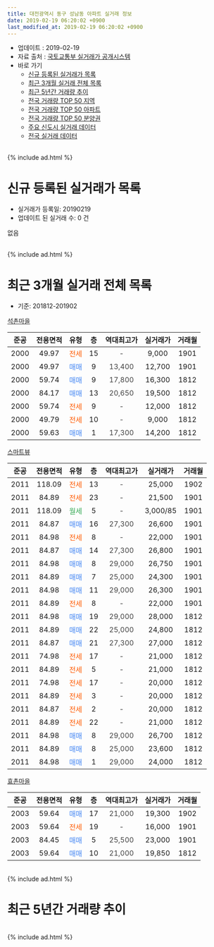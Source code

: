 ```yaml
---
title: 대전광역시 동구 성남동 아파트 실거래 정보
date: 2019-02-19 06:20:02 +0900
last_modified_at: 2019-02-19 06:20:02 +0900
---
```


* 업데이트 : 2019-02-19
* 자료 출처 : [국토교통부 실거래가 공개시스템](http://rt.molit.go.kr)
* 바로 가기
    * [신규 등록된 실거래가 목록](#신규-등록된-실거래가-목록)
    * [최근 3개월 실거래 전체 목록](#최근-3개월-실거래-전체-목록)
    * [최근 5년간 거래량 추이](#최근-5년간-거래량-추이)
    * [전국 거래량 TOP 50 지역](https://inasie.github.io/apt-trade-info/최근-3개월-전국에서-가장-거래가-많이-발생한-지역)
    * [전국 거래량 TOP 50 아파트](https://inasie.github.io/apt-trade-info/최근-3개월-전국에서-가장-거래가-많이-발생한-아파트)
    * [전국 거래량 TOP 50 분양권](https://inasie.github.io/apt-trade-info/최근-3개월-전국에서-가장-거래가-많이-발생한-분양권)
    * [주요 신도시 실거래 데이터](https://inasie.github.io/apt-trade-info/주요-신도시)
    * [전국 실거래 데이터](https://inasie.github.io/apt-trade-info/전국)
<br>
{% include ad.html %}
<br>

# 신규 등록된 실거래가 목록
* 실거래가 등록일: 20190219
* 업데이트 된 실거래 수: 0 건

없음

<br>
{% include ad.html %}
<br>

# 최근 3개월 실거래 전체 목록
* 기준: 201812-201902


[석촌마을](https://search.naver.com/search.naver?query=%EB%8C%80%EC%A0%84%EA%B4%91%EC%97%AD%EC%8B%9C+%EB%8F%99%EA%B5%AC+%EC%84%B1%EB%82%A8%EB%8F%99+%EC%84%9D%EC%B4%8C%EB%A7%88%EC%9D%84)

|준공|전용면적|유형|층|역대최고가|실거래가|거래월|
|:---:|:---:|:---:|:---:|:---:|:---:|:---:|
|2000|49.97|<span style="color:#ff5a00">전세</span>|15|<span style="color:#444444">-</span>|9,000|1901|
|2000|49.97|<span style="color:#4285f3">매매</span>|9|<span style="color:#444444">13,400</span>|12,700|1901|
|2000|59.74|<span style="color:#4285f3">매매</span>|9|<span style="color:#444444">17,800</span>|16,300|1812|
|2000|84.17|<span style="color:#4285f3">매매</span>|13|<span style="color:#444444">20,650</span>|19,500|1812|
|2000|59.74|<span style="color:#ff5a00">전세</span>|9|<span style="color:#444444">-</span>|12,000|1812|
|2000|49.79|<span style="color:#ff5a00">전세</span>|10|<span style="color:#444444">-</span>|9,000|1812|
|2000|59.63|<span style="color:#4285f3">매매</span>|1|<span style="color:#444444">17,300</span>|14,200|1812|

[스마트뷰](https://search.naver.com/search.naver?query=%EB%8C%80%EC%A0%84%EA%B4%91%EC%97%AD%EC%8B%9C+%EB%8F%99%EA%B5%AC+%EC%84%B1%EB%82%A8%EB%8F%99+%EC%8A%A4%EB%A7%88%ED%8A%B8%EB%B7%B0)

|준공|전용면적|유형|층|역대최고가|실거래가|거래월|
|:---:|:---:|:---:|:---:|:---:|:---:|:---:|
|2011|118.09|<span style="color:#ff5a00">전세</span>|13|<span style="color:#444444">-</span>|25,000|1902|
|2011|84.89|<span style="color:#ff5a00">전세</span>|23|<span style="color:#444444">-</span>|21,500|1901|
|2011|118.09|<span style="color:#34a853">월세</span>|5|<span style="color:#444444">-</span>|3,000/85|1901|
|2011|84.87|<span style="color:#4285f3">매매</span>|16|<span style="color:#444444">27,300</span>|26,600|1901|
|2011|84.98|<span style="color:#ff5a00">전세</span>|8|<span style="color:#444444">-</span>|22,000|1901|
|2011|84.87|<span style="color:#4285f3">매매</span>|14|<span style="color:#444444">27,300</span>|26,800|1901|
|2011|84.98|<span style="color:#4285f3">매매</span>|8|<span style="color:#444444">29,000</span>|26,750|1901|
|2011|84.89|<span style="color:#4285f3">매매</span>|7|<span style="color:#444444">25,000</span>|24,300|1901|
|2011|84.98|<span style="color:#4285f3">매매</span>|11|<span style="color:#444444">29,000</span>|26,300|1901|
|2011|84.89|<span style="color:#ff5a00">전세</span>|8|<span style="color:#444444">-</span>|22,000|1901|
|2011|84.98|<span style="color:#4285f3">매매</span>|19|<span style="color:#444444">29,000</span>|28,000|1812|
|2011|84.89|<span style="color:#4285f3">매매</span>|22|<span style="color:#444444">25,000</span>|24,800|1812|
|2011|84.87|<span style="color:#4285f3">매매</span>|21|<span style="color:#444444">27,300</span>|27,000|1812|
|2011|74.98|<span style="color:#ff5a00">전세</span>|17|<span style="color:#444444">-</span>|21,000|1812|
|2011|84.89|<span style="color:#ff5a00">전세</span>|5|<span style="color:#444444">-</span>|21,000|1812|
|2011|74.98|<span style="color:#ff5a00">전세</span>|17|<span style="color:#444444">-</span>|20,000|1812|
|2011|84.89|<span style="color:#ff5a00">전세</span>|3|<span style="color:#444444">-</span>|20,000|1812|
|2011|84.87|<span style="color:#ff5a00">전세</span>|2|<span style="color:#444444">-</span>|20,000|1812|
|2011|84.89|<span style="color:#ff5a00">전세</span>|22|<span style="color:#444444">-</span>|21,000|1812|
|2011|84.98|<span style="color:#4285f3">매매</span>|8|<span style="color:#444444">29,000</span>|26,700|1812|
|2011|84.89|<span style="color:#4285f3">매매</span>|8|<span style="color:#444444">25,000</span>|23,600|1812|
|2011|84.98|<span style="color:#4285f3">매매</span>|1|<span style="color:#444444">29,000</span>|24,000|1812|

[효촌마을](https://search.naver.com/search.naver?query=%EB%8C%80%EC%A0%84%EA%B4%91%EC%97%AD%EC%8B%9C+%EB%8F%99%EA%B5%AC+%EC%84%B1%EB%82%A8%EB%8F%99+%ED%9A%A8%EC%B4%8C%EB%A7%88%EC%9D%84)

|준공|전용면적|유형|층|역대최고가|실거래가|거래월|
|:---:|:---:|:---:|:---:|:---:|:---:|:---:|
|2003|59.64|<span style="color:#4285f3">매매</span>|17|<span style="color:#444444">21,000</span>|19,300|1902|
|2003|59.64|<span style="color:#ff5a00">전세</span>|19|<span style="color:#444444">-</span>|16,000|1901|
|2003|84.45|<span style="color:#4285f3">매매</span>|5|<span style="color:#444444">25,500</span>|23,000|1901|
|2003|59.64|<span style="color:#4285f3">매매</span>|10|<span style="color:#444444">21,000</span>|19,850|1812|


<br>
{% include ad.html %}
<br>

# 최근 5년간 거래량 추이


<div style="width:100%;">
    <canvas id="deal_progress" height="200"></canvas>
</div>

<script>
new Chart(document.getElementById("deal_progress"), {
    type: 'line',
    data: {
        labels: ['201402','201403','201404','201405','201406','201407','201408','201409','201410','201411','201412','201501','201502','201503','201504','201505','201506','201507','201508','201509','201510','201511','201512','201601','201602','201603','201604','201605','201606','201607','201608','201609','201610','201611','201612','201701','201702','201703','201704','201705','201706','201707','201708','201709','201710','201711','201712','201801','201802','201803','201804','201805','201806','201807','201808','201809','201810','201811','201812','201901','201902'],
        datasets: [{
            label: '매매',
            pointRadius: 1,
            data: [21, 15, 23, 24, 11, 15, 18, 20, 20, 13, 10, 21, 21, 14, 30, 22, 20, 28, 19, 17, 12, 16, 11, 13, 10, 17, 16, 15, 26, 15, 21, 18, 20, 19, 20, 7, 16, 21, 12, 20, 22, 12, 19, 20, 19, 13, 19, 23, 6, 15, 13, 13, 9, 6, 7, 17, 20, 7, 10, 7, 1],
            borderColor: "rgba(255, 201, 14, 1)",
            backgroundColor: "rgba(255, 201, 14, 0.5)",
            fill: false,
            lineTension: 0
        },{
            label: '전월세',
            pointRadius: 1,
            data: [19, 19, 5, 12, 7, 13, 13, 17, 18, 13, 9, 9, 12, 23, 11, 10, 5, 9, 13, 7, 6, 16, 19, 19, 14, 16, 10, 8, 6, 5, 5, 8, 14, 12, 10, 9, 11, 14, 9, 7, 7, 6, 7, 7, 5, 11, 5, 11, 6, 9, 8, 7, 5, 7, 8, 5, 7, 9, 8, 6, 1],
            borderColor: "rgba(0, 141, 185, 1)",
            backgroundColor: "rgba(0, 141, 185, 0.5)",
            fill: false,
            lineTension: 0
        }
        ]
    },
    options: {
        responsive: true,
        title: {
            display: false
        },
        tooltips: {
            mode: 'index',
            intersect: false
        },
        hover: {
            mode: 'nearest',
            intersect: true
        },
        scales: {
            xAxes: [{
                display: true,
                scaleLabel: {
                    display: true,
                    labelString: '년/월'
                }
            }],
            yAxes: [{
                display: true,
                ticks: {
                    suggestedMin: 0,
                },
                scaleLabel: {
                    display: true,
                    labelString: '실거래 수'
                }
            }]
        }
    }
});

</script>


<br>
{% include ad.html %}
<br>

